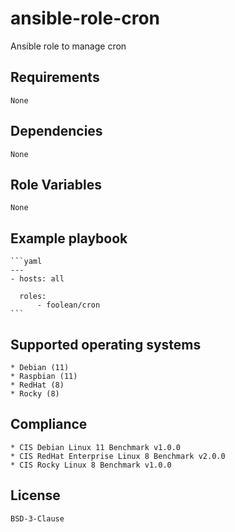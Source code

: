 # ansible-role-cron

Ansible role to manage cron


## Requirements

    None


## Dependencies

    None


## Role Variables

    None


## Example playbook

    ```yaml
    ---
    - hosts: all

      roles:
          - foolean/cron
    ```


## Supported operating systems

    * Debian (11)
    * Raspbian (11)
    * RedHat (8)
    * Rocky (8)


## Compliance

    * CIS Debian Linux 11 Benchmark v1.0.0
    * CIS RedHat Enterprise Linux 8 Benchmark v2.0.0
    * CIS Rocky Linux 8 Benchmark v1.0.0


## License

    BSD-3-Clause
